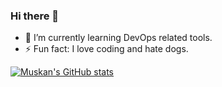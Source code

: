 ### Hi there 👋
- 🌱 I’m currently learning DevOps related tools.
- ⚡ Fun fact: I love coding and hate dogs.

[![Muskan's GitHub stats](https://github-readme-stats.vercel.app/api?username=muskan399&hide=issues&show_icons=true&theme=radical)](https://github.com/anuraghazra/github-readme-stats)

   
<!--
**muskan399/muskan399** is a ✨ _special_ ✨ repository because its `README.md` (this file) appears on your GitHub profile.

Here are some ideas to get you started:



- 👯 I’m looking to collaborate on ...
- 🤔 I’m looking for help with ...
- 💬 Ask me about ...
- 📫 How to reach me: ...
- 😄 Pronouns: ...

-->
